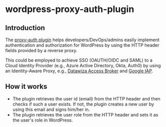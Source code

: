 # wordpress-proxy-auth-plugin
## Introduction
The [proxy-auth plugin](https://wordpress.org/plugins/reverse-proxy-auth-widget/) helps developers/DevOps/admins easily implement authentication and authorization for WordPress by using the HTTP header fields provided by a reverse proxy. 

This could be employed to achieve SSO (OAUTH/OIDC and SAML) to a Cloud Identity Provider (e.g., Azure Active Directory, Okta, Auth0) by using an Identity-Aware Proxy, e.g., [Datawiza Access Broker](https://www.datawiza.com/access-broker) and [Google IAP](https://cloud.google.com/iap).

## How it works
* The plugin retrieves the user id (email) from the HTTP header and then checks if such a user exists. If not, the plugin creates a new user by using this email and signs him/her in. 
* The plugin retrieves the user role from the HTTP header and sets it as the user's role in WordPress. 
